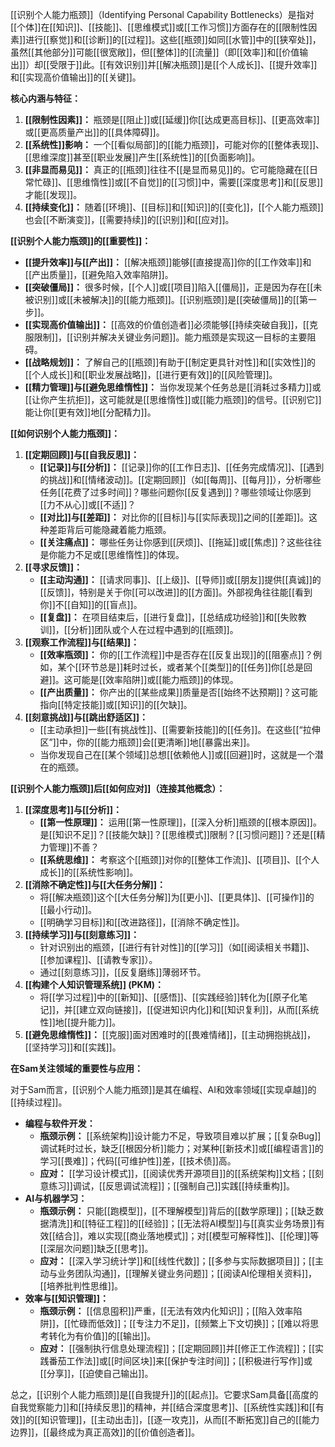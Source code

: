 [[识别个人能力瓶颈]]（Identifying Personal Capability Bottlenecks）是指对[[个体]]在[[知识]]、[[技能]]、[[思维模式]]或[[工作习惯]]方面存在的[[限制性因素]]进行[[察觉]]和[[诊断]]的[[过程]]。这些[[瓶颈]]如同[[水管]]中的[[狭窄处]]，虽然[[其他部分]]可能[[很宽敞]]，但[[整体]]的[[流量]]（即[[效率]]和[[价值输出]]）却[[受限于]]此。[[有效识别]]并[[解决瓶颈]]是[[个人成长]]、[[提升效率]]和[[实现高价值输出]]的[[关键]]。

**核心内涵与特征：**

1.  **[[限制性因素]]：** 瓶颈是[[阻止]]或[[延缓]]你[[达成更高目标]]、[[更高效率]]或[[更高质量产出]]的[[具体障碍]]。
2.  **[[系统性]]影响：** 一个[[看似局部]]的[[能力瓶颈]]，可能对你的[[整体表现]]、[[思维深度]]甚至[[职业发展]]产生[[系统性]]的[[负面影响]]。
3.  **[[非显而易见]]：** 真正的[[瓶颈]]往往不[[是显而易见]]的。它可能隐藏在[[日常忙碌]]、[[思维惰性]]或[[不自觉]]的[[习惯]]中，需要[[深度思考]]和[[反思]]才能[[发现]]。
4.  **[[持续变化]]：** 随着[[环境]]、[[目标]]和[[知识]]的[[变化]]，[[个人能力瓶颈]]也会[[不断演变]]，[[需要持续]]的[[识别]]和[[应对]]。

**[[识别个人能力瓶颈]]的[[重要性]]：**

*   **[[提升效率]]与[[产出]]：** [[解决瓶颈]]能够[[直接提高]]你的[[工作效率]]和[[产出质量]]，[[避免陷入效率陷阱]]。
*   **[[突破僵局]]：** 很多时候，[[个人]]或[[项目]]陷入[[僵局]]，正是因为存在[[未被识别]]或[[未被解决]]的[[能力瓶颈]]。[[识别瓶颈]]是[[突破僵局]]的[[第一步]]。
*   **[[实现高价值输出]]：** [[高效的价值创造者]]必须能够[[持续突破自我]]，[[克服限制]]，[[识别并解决关键业务问题]]。能力瓶颈是实现这一目标的主要阻碍。
*   **[[战略规划]]：** 了解自己的[[瓶颈]]有助于[[制定更具针对性]]和[[实效性]]的[[个人成长]]和[[职业发展战略]]，[[进行更有效]]的[[风险管理]]。
*   **[[精力管理]]与[[避免思维惰性]]：** 当你发现某个任务总是[[消耗过多精力]]或[[让你产生抗拒]]，这可能就是[[思维惰性]]或[[能力瓶颈]]的信号。[[识别它]]能让你[[更有效]]地[[分配精力]]。

**[[如何识别个人能力瓶颈]]：**

1.  **[[定期回顾]]与[[自我反思]]：**
    *   **[[记录]]与[[分析]]：** [[记录]]你的[[工作日志]]、[[任务完成情况]]、[[遇到的挑战]]和[[情绪波动]]。[[定期回顾]]（如[[每周]]、[[每月]]），分析哪些任务[[花费了过多时间]]？哪些问题你[[反复遇到]]？哪些领域让你感到[[力不从心]]或[[不适]]？
    *   **[[对比]]与[[差距]]：** 对比你的[[目标]]与[[实际表现]]之间的[[差距]]。这种差距背后可能隐藏着能力瓶颈。
    *   **[[关注痛点]]：** 哪些任务让你感到[[厌烦]]、[[拖延]]或[[焦虑]]？这些往往是你能力不足或[[思维惰性]]的体现。
2.  **[[寻求反馈]]：**
    *   **[[主动沟通]]：** [[请求同事]]、[[上级]]、[[导师]]或[[朋友]]提供[[真诚]]的[[反馈]]，特别是关于你[[可以改进]]的[[方面]]。外部视角往往能[[看到你]]不[[自知]]的[[盲点]]。
    *   **[[复盘]]：** 在项目结束后，[[进行复盘]]，[[总结成功经验]]和[[失败教训]]，[[分析]]团队或个人在过程中遇到的[[瓶颈]]。
3.  **[[观察工作流程]]与[[结果]]：**
    *   **[[效率瓶颈]]：** 你的[[工作流程]]中是否存在[[反复出现]]的[[阻塞点]]？例如，某个[[环节总是]]耗时过长，或者某个[[类型]]的[[任务]]你[[总是回避]]。这可能是[[效率陷阱]]或[[能力瓶颈]]的体现。
    *   **[[产出质量]]：** 你产出的[[某些成果]]质量是否[[始终不达预期]]？这可能指向[[特定技能]]或[[知识]]的[[欠缺]]。
4.  **[[刻意挑战]]与[[跳出舒适区]]：**
    *   [[主动承担]]一些[[有挑战性]]、[[需要新技能]]的[[任务]]。在这些[[“拉伸区”]]中，你的[[能力瓶颈]]会[[更清晰]]地[[暴露出来]]。
    *   当你发现自己在[[某个领域]]总想[[依赖他人]]或[[回避]]时，这就是一个潜在的瓶颈。

**[[识别个人能力瓶颈]]后[[如何应对]]（连接其他概念）：**

1.  **[[深度思考]]与[[分析]]：**
    *   **[[第一性原理]]：** 运用[[第一性原理]]，[[深入分析]]瓶颈的[[根本原因]]。是[[知识不足]]？[[技能欠缺]]？[[思维模式]]限制？[[习惯问题]]？还是[[精力管理]]不善？
    *   **[[系统思维]]：** 考察这个[[瓶颈]]对你的[[整体工作流]]、[[项目]]、[[个人成长]]的[[系统性影响]]。
2.  **[[消除不确定性]]与[[大任务分解]]：**
    *   将[[解决瓶颈]]这个[[大任务分解]]为[[更小]]、[[更具体]]、[[可操作]]的[[最小行动]]。
    *   [[明确学习目标]]和[[改进路径]]，[[消除不确定性]]。
3.  **[[持续学习]]与[[刻意练习]]：**
    *   针对识别出的瓶颈，[[进行有针对性]]的[[学习]]（如[[阅读相关书籍]]、[[参加课程]]、[[请教专家]]）。
    *   通过[[刻意练习]]，[[反复磨练]]薄弱环节。
4.  **[[构建个人知识管理系统]] (PKM)：**
    *   将[[学习过程]]中的[[新知]]、[[感悟]]、[[实践经验]]转化为[[原子化笔记]]，并[[建立双向链接]]，[[促进知识内化]]和[[知识复利]]，从而[[系统性]]地[[提升能力]]。
5.  **[[避免思维惰性]]：** [[克服]]面对困难时的[[畏难情绪]]，[[主动拥抱挑战]]，[[坚持学习]]和[[实践]]。

**在Sam关注领域的重要性与应用：**

对于Sam而言，[[识别个人能力瓶颈]]是其在编程、AI和效率领域[[实现卓越]]的[[持续过程]]。

*   **编程与软件开发：**
    *   **瓶颈示例：** [[系统架构]]设计能力不足，导致项目难以扩展；[[复杂Bug]]调试耗时过长，缺乏[[根因分析]]能力；对某种[[新技术]]或[[编程语言]]的学习[[畏难]]；代码[[可维护性]]差，[[技术债]]高。
    *   **应对：** [[学习设计模式]]，[[阅读优秀开源项目]]的[[系统架构]]文档；[[刻意练习]]调试，[[反思调试流程]]；[[强制自己]]实践[[持续重构]]。
*   **AI与机器学习：**
    *   **瓶颈示例：** 只能[[跑模型]]，[[不理解模型]]背后的[[数学原理]]；[[缺乏数据清洗]]和[[特征工程]]的[[经验]]；[[无法将AI模型]]与[[真实业务场景]]有效[[结合]]，难以实现[[商业落地模式]]；对[[模型可解释性]]、[[伦理]]等[[深层次问题]]缺乏[[思考]]。
    *   **应对：** [[深入学习统计学]]和[[线性代数]]；[[多参与实际数据项目]]；[[主动与业务团队沟通]]，[[理解关键业务问题]]；[[阅读AI伦理相关资料]]，[[培养批判性思维]]。
*   **效率与[[知识管理]]：**
    *   **瓶颈示例：** [[信息囤积]]严重，[[无法有效内化知识]]；[[陷入效率陷阱]]，[[忙碌而低效]]；[[专注力不足]]，[[频繁上下文切换]]；[[难以将思考转化为有价值]]的[[输出]]。
    *   **应对：** [[强制执行信息处理流程]]；[[定期回顾]]并[[修正工作流程]]；[[实践番茄工作法]]或[[时间区块]]来[[保护专注时间]]；[[积极进行写作]]或[[分享]]，[[迫使自己输出]]。

总之，[[识别个人能力瓶颈]]是[[自我提升]]的[[起点]]。它要求Sam具备[[高度的自我觉察能力]]和[[持续反思]]的精神，并[[结合深度思考]]、[[系统性实践]]和[[有效]]的[[知识管理]]，[[主动出击]]，[[逐一攻克]]，从而[[不断拓宽]]自己的[[能力边界]]，[[最终成为真正高效]]的[[价值创造者]]。